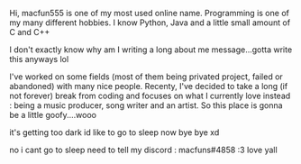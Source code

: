 Hi, macfun555 is one of my most used online name. Programming is one of my many different hobbies.
I know Python, Java and a little small amount of C and C++

I don't exactly know why am I writing a long about me message...gotta write this anyways lol

I've worked on some fields (most of them being privated project, failed or abandoned) with many nice people.
Recenty, I've decided to take a long (if not forever) break from coding and focuses on what I currently love instead : being a music producer, song writer and an artist. So this place is gonna be a little goofy....wooo

it's getting too dark id like to go to sleep now bye bye xd

no i cant go to sleep need to tell my discord : macfuns#4858 :3 love yall
<!---
macfun555/macfun555 is a ✨ special ✨ repository because its `README.md` (this file) appears on your GitHub profile.
You can click the Preview link to take a look at your changes.
--->
